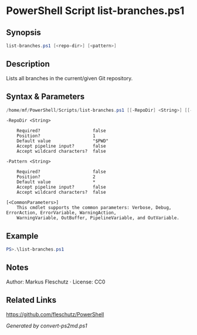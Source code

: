 # PowerShell Script list-branches.ps1

## Synopsis
```powershell
list-branches.ps1 [<repo-dir>] [<pattern>]
```

## Description
Lists all branches in the current/given Git repository.

## Syntax & Parameters
```powershell
/home/mf/PowerShell/Scripts/list-branches.ps1 [[-RepoDir] <String>] [[-Pattern] <String>] [<CommonParameters>]
```

```
-RepoDir <String>
    
    Required?                    false
    Position?                    1
    Default value                "$PWD"
    Accept pipeline input?       false
    Accept wildcard characters?  false
```

```
-Pattern <String>
    
    Required?                    false
    Position?                    2
    Default value                *
    Accept pipeline input?       false
    Accept wildcard characters?  false
```

```
[<CommonParameters>]
    This cmdlet supports the common parameters: Verbose, Debug, ErrorAction, ErrorVariable, WarningAction, 
    WarningVariable, OutBuffer, PipelineVariable, and OutVariable.
```

## Example
```powershell
PS>.\list-branches.ps1
```


## Notes
Author: Markus Fleschutz · License: CC0

## Related Links
https://github.com/fleschutz/PowerShell

*Generated by convert-ps2md.ps1*
